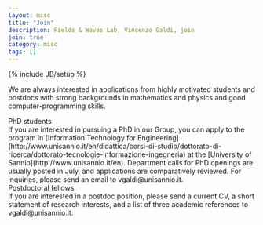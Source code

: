 ```yaml
---
layout: misc
title: "Join"
description: Fields & Waves Lab, Vincenzo Galdi, join
join: true
category: misc
tags: []
---
```

{% include JB/setup %}




We are always interested in applications from highly 
motivated students and postdocs with strong backgrounds in mathematics and physics and good computer-programming skills.
<div class="bigspacer"></div>

<div class="head"> PhD students </div> 
<div class="spacer"></div>
If you are interested in pursuing a PhD in our Group, you can apply to the program in 
[Information Technology for Engineering](http://www.unisannio.it/en/didattica/corsi-di-studio/dottorato-di-ricerca/dottorato-tecnologie-informazione-ingegneria) 
at the [University of Sannio](http://www.unisannio.it/en). Department calls for PhD openings are usually posted in July, and applications are comparatively reviewed. 
For inquiries, please send an email to vgaldi<span style="display:none">obfuscate</span>@unisannio.it.
<div class="bigspacer"></div>

<div class="head"> Postdoctoral fellows </div> 
<div class="spacer"></div>
If you are interested in a postdoc position, please send a current CV, a short statement of research interests, and
a list of three academic references to vgaldi<span style="display:none">obfuscate</span>@unisannio.it.
